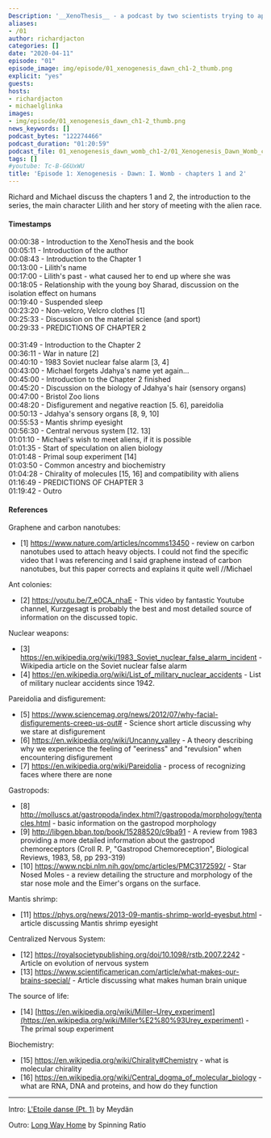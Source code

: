 ```yaml
---
Description: '__XenoThesis__ - a podcast by two scientists trying to apply Science to the Science-Fiction. Here, Richard and Michael discuss the book 1 "Dawn" of Xenogenesis series by Olivia E. Butler.'
aliases:
- /01
author: richardjacton
categories: []
date: "2020-04-11"
episode: "01"
episode_image: img/episode/01_xenogenesis_dawn_ch1-2_thumb.png
explicit: "yes"
guests:
hosts:
- richardjacton
- michaelglinka
images:
- img/episode/01_xenogenesis_dawn_ch1-2_thumb.png
news_keywords: []
podcast_bytes: "122274466"
podcast_duration: "01:20:59"
podcast_file: 01_xenogenesis_dawn_womb_ch1-2/01_Xenogenesis_Dawn_Womb_ch1-2.mp3
tags: []
#youtube: Tc-B-G6UxWU
title: 'Episode 1: Xenogenesis - Dawn: I. Womb - chapters 1 and 2'
---
```


Richard and Michael discuss the chapters 1 and 2, the introduction to the series, the main character Lilith and her story of meeting with the alien race.

#### Timestamps

00:00:38 - Introduction to the XenoThesis and the book\
00:05:11 - Introduction of the author\
00:08:43 - Introduction to the Chapter 1\
00:13:00 - Lilith's name\
00:17:00 - Lilith's past - what caused her to end up where she was\
00:18:05 - Relationship with the young boy Sharad, discussion on the isolation effect on humans\
00:19:40 - Suspended sleep\
00:23:20 - Non-velcro, Velcro clothes [1]\
00:25:33 - Discussion on the material science (and sport)\
00:29:33 - PREDICTIONS OF CHAPTER 2\
\
00:31:49 - Introduction to the Chapter 2\
00:36:11 - War in nature [2]\
00:40:10 - 1983 Soviet nuclear false alarm [3, 4]\
00:43:00 - Michael forgets Jdahya's name yet again...\
00:45:00 - Introduction to the Chapter 2 finished\
00:45:20 - Discussion on the biology of Jdahya's hair (sensory organs)\
00:47:00 - Bristol Zoo lions\
00:48:20 - Disfigurement and negative reaction [5. 6], pareidolia\
00:50:13 - Jdahya's sensory organs [8, 9, 10]\
00:55:53 - Mantis shrimp eyesight\
00:56:30 - Central nervous system [12. 13]\
01:01:10 - Michael's wish to meet aliens, if it is possible\
01:01:35 - Start of speculation on alien biology\
01:01:48 - Primal soup experiment [14]\
01:03:50 - Common ancestry and biochemistry\
01:04:28 - Chirality of molecules [15, 16] and compatibility with aliens\
01:16:49 - PREDICTIONS OF CHAPTER 3\
01:19:42 - Outro

#### References

Graphene and carbon nanotubes:

* [1] <https://www.nature.com/articles/ncomms13450> - review on carbon nanotubes used to attach heavy objects. I could not find the specific video that I was referencing and I said graphene instead of carbon nanotubes, but this paper corrects and explains it quite well //Michael

Ant colonies:

* [2] <https://youtu.be/7_e0CA_nhaE> - This video by fantastic Youtube channel, Kurzgesagt is probably the best and most detailed source of information on the discussed topic.

Nuclear weapons:

* [3] <https://en.wikipedia.org/wiki/1983_Soviet_nuclear_false_alarm_incident> - Wikipedia article on the Soviet nuclear false alarm
* [4] <https://en.wikipedia.org/wiki/List_of_military_nuclear_accidents> - List of military nuclear accidents since 1942.

Pareidolia and disfigurement:

* [5] <https://www.sciencemag.org/news/2012/07/why-facial-disfigurements-creep-us-out#> - Science short article discussing why we stare at disfigurement
* [6] <https://en.wikipedia.org/wiki/Uncanny_valley> - A theory describing why we experience the feeling of "eeriness" and "revulsion" when encountering disfigurement
* [7] <https://en.wikipedia.org/wiki/Pareidolia> - process of recognizing faces where there are none

Gastropods:

* [8] <http://molluscs.at/gastropoda/index.html?/gastropoda/morphology/tentacles.html> - basic information on the gastropod morphology
* [9] <http://libgen.bban.top/book/15288520/c9ba91> - A review from 1983 providing a more detailed information about the gastropod chemoreceptors (Croll R. P, "Gastropod Chemoreception", Biological Reviews, 1983, 58, pp 293-319)
* [10] <https://www.ncbi.nlm.nih.gov/pmc/articles/PMC3172592/> - Star Nosed Moles - a review detailing the structure and morphology of the star nose mole and the Eimer's organs on the surface.

Mantis shrimp:

* [11] <https://phys.org/news/2013-09-mantis-shrimp-world-eyesbut.html> - article discussing Mantis shrimp eyesight

Centralized Nervous System:

* [12] <https://royalsocietypublishing.org/doi/10.1098/rstb.2007.2242> - Article on evolution of nervous system
* [13] <https://www.scientificamerican.com/article/what-makes-our-brains-special/> - Article discussing what makes human brain unique

The source of life:

* [14] [https://en.wikipedia.org/wiki/Miller–Urey_experiment](https://en.wikipedia.org/wiki/Miller%E2%80%93Urey_experiment) - The primal soup experiment

Biochemistry:

* [15] <https://en.wikipedia.org/wiki/Chirality#Chemistry> - what is molecular chirality
* [16] <https://en.wikipedia.org/wiki/Central_dogma_of_molecular_biology> - what are RNA, DNA and proteins, and how do they function

---

Intro: [L'Etoile danse (Pt. 1)](https://freemusicarchive.org/music/Meydan/Havor/6-_LEtoile_danse_Pt_1_1738) by Meydän

Outro: [Long Way Home](https://freemusicarchive.org/music/Spinning_Ratio/Long_Way_Home/Long_Way_Home) by Spinning Ratio
